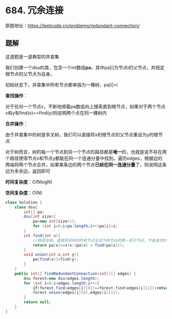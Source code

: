 # 684. 冗余连接
原题地址：https://leetcode.cn/problems/redundant-connection/

## 题解
这道题是一道典型的并查集

我们创建一个dsu的类，包含一个int数组**pa**，其中pa[i]为节点i的父节点，并规定根节点的父节点为自身。

初始状态下，并查集中所有节点都单独为一棵树，pa[i]=i

**查找操作**：

对于任何一个节点x，不断地顺着pa数组向上搜索直到根节点，如果对于两个节点x和y有find(x)==find(y)则说明两个点在同一棵树内

**合并操作**：

由于并查集中的树是多叉树，我们可以直接将x的根节点的父节点重设为y的根节点

对于树而言，树的每一个节点到另一个节点的路径都是**唯一**的，也就是说不存在两个路径使得节点x和节点y都能在同一个连通分量中找到。遍历edges，根据边的两端将两个节点合并，如果某条边的两个节点**已经在同一连通分量**了，则说明这条边为多余边，返回即可

**时间复杂度**：O(NlogN)

**空间复杂度**：O(N)
```Java
class Solution {
    class dsu{
        int[] pa;
        dsu(int size){
            pa=new int[size+1];
            for (int i=0;i<pa.length;i++)pa[i]=i;
        }
        int find(int x){
            //路径压缩，直接将该树的所有节点全设为根节点的第一层子节点，节省查找时间
            return pa[x]==x?x:(pa[x] = find(pa[x]));
        }
        void union(int x,int y){
            pa[find(x)]=find(y);
        }
    }
    public int[] findRedundantConnection(int[][] edges) {
        dsu forest=new dsu(edges.length);
        for (int i=0;i<edges.length;i++){
            if(forest.find(edges[i][0])==forest.find(edges[i][1]))return edges[i];
            forest.union(edges[i][0],edges[i][1]);
        }
        return null;
    }
}
```
